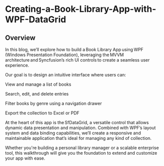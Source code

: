 # Creating-a-Book-Library-App-with-WPF-DataGrid
## Overview 

In this blog, we’ll explore how to build a Book Library App using WPF (Windows Presentation Foundation), leveraging the MVVM architecture and Syncfusion’s rich UI controls to create a seamless user experience. 

Our goal is to design an intuitive interface where users can: 

View and manage a list of books 

Search, edit, and delete entries 

Filter books by genre using a navigation drawer 

Export the collection to Excel or PDF 

At the heart of this app is the SfDataGrid, a versatile control that allows dynamic data presentation and manipulation. Combined with WPF’s layout system and data binding capabilities, we’ll create a responsive and maintainable application that’s ideal for managing any kind of collection. 

Whether you're building a personal library manager or a scalable enterprise tool, this walkthrough will give you the foundation to extend and customize your app with ease. 